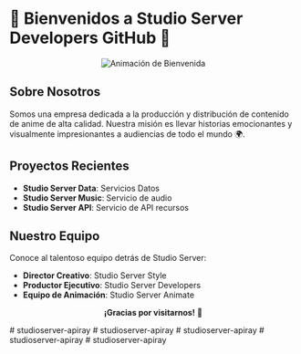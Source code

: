 # 🌟 Bienvenidos a Studio Server Developers GitHub 🌟
<p align="center">
  <img src="https://lh3.googleusercontent.com/FCTJV2u4ETqtkvFn0I1fY184UbdpWhqpAyyV6w7732ookhFnbAF_gBaWMNfAw28z_GhVeZmQIY7jbUuDlFEjWWv6ldLe7FvrJg4=w932" alt="Animación de Bienvenida" />
</p>

## Sobre Nosotros

Somos una empresa dedicada a la producción y distribución de contenido de anime de alta calidad. Nuestra misión es llevar historias emocionantes y visualmente impresionantes a audiencias de todo el mundo 🌍.

## Proyectos Recientes

- **Studio Server Data**: Servicios Datos
- **Studio Server Music**: Servicio de audio
- **Studio Server API**: Servicio de API recursos

## Nuestro Equipo

Conoce al talentoso equipo detrás de Studio Server:

- **Director Creativo**: Studio Server Style
- **Productor Ejecutivo**: Studio Server Developers
- **Equipo de Animación**: Studio Server Animate

<p align="center">
  <strong>¡Gracias por visitarnos!</strong> 💖
</p>
# studioserver-apiray
# studioserver-apiray
# studioserver-apiray
# studioserver-apiray
# studioserver-apiray
